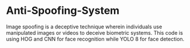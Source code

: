 # Anti-Spoofing-System
Image spoofing is a deceptive technique wherein individuals use manipulated images or videos to deceive biometric systems. This code is using HOG and CNN for face recognition while YOLO 8 for face detection.
